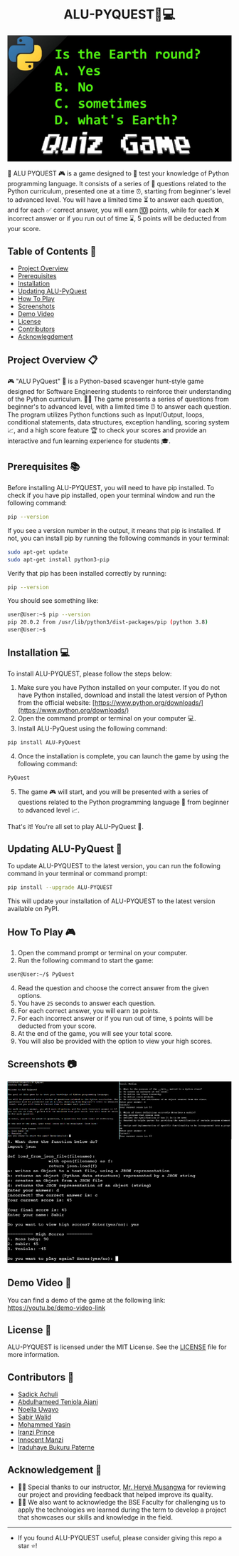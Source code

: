 <h1 align="center">ALU-PYQUEST🐍💻</h1>

<img src="https://github.com/Elhameed/ALU-PYQUEST/blob/main/img/pythonquiz.jpg" />

🐍 ALU PYQUEST 🎮 is a game designed to 🧐 test your knowledge of Python programming language. It consists of a series of 🤔 questions related to the Python curriculum, presented one at a time ⏰, starting from beginner's level to advanced level. You will have a limited time ⏳ to answer each question, and for each ✅ correct answer, you will earn 🔟 points, while for each ❌ incorrect answer or if you run out of time ⌛, 5 points will be deducted from your score.

## Table of Contents 📑
- [Project Overview](#project-overview)
- [Prerequisites](#prerequisites)
- [Installation](#installation)
- [Updating ALU-PyQuest](#updating-alu-pyquest)
- [How To Play](#how-to-play)
- [Screenshots](#screenshots)
- [Demo Video](#demo-video)
- [License](#license)
- [Contributors](#contributors)
- [Acknowlegdement](#acknowledgement)

<h2 id="project-overview">Project Overview 📋</h2>

🎮 "ALU PyQuest" 🐍 is a Python-based scavenger hunt-style game designed for Software Engineering students to reinforce their understanding of the Python curriculum. 🕵️‍♀️ The game presents a series of questions from beginner's to advanced level, with a limited time ⏰ to answer each question. The program utilizes Python functions such as Input/Output, loops, conditional statements, data structures, exception handling, scoring system 📈, and a high score feature 🏆 to check your scores and provide an interactive and fun learning experience for students 🎓.

<h2 id="prerequisites">Prerequisites 📚</h2> 

Before installing ALU-PYQUEST, you will need to have pip installed. To check if you have pip installed, open your terminal window and run the following command:
```sh
pip --version
```

If you see a version number in the output, it means that pip is installed. If not, you can install pip by running the following commands in your terminal:
```sh
sudo apt-get update
sudo apt-get install python3-pip
```

Verify that pip has been installed correctly by running:
```sh
pip --version
```

You should see something like:
```sh
user@User:~$ pip --version
pip 20.0.2 from /usr/lib/python3/dist-packages/pip (python 3.8)
user@User:~$
```

<h2 id="installation">Installation 💻</h2>  

To install ALU-PYQUEST, please follow the steps below:
1. Make sure you have Python installed on your computer. If you do not have Python installed, download and install the latest version of Python from the official website: [https://www.python.org/downloads/](https://www.python.org/downloads/)
2. Open the command prompt or terminal on your computer 💻.
3. Install ALU-PyQuest using the following command:
```sh
pip install ALU-PyQuest
```
4. Once the installation is complete, you can launch the game by using the following command:
```sh
PyQuest
```
5. The game 🎮 will start, and you will be presented with a series of questions related to the Python programming language 🐍 from beginner to advanced level 📈.

That's it! You're all set to play ALU-PyQuest 🎉.

<h2 id="updating-alu-pyquest">Updating ALU-PyQuest 🔄</h2>

To update ALU-PYQUEST to the latest version, you can run the following command in your terminal or command prompt:
```sh
pip install --upgrade ALU-PYQUEST
```
This will update your installation of ALU-PYQUEST to the latest version available on PyPI.

<h2 id="how-to-play">How To Play 🎮</h2> 

1. Open the command prompt or terminal on your computer.
2. Run the following command to start the game:
```sh
user@User:~/$ PyQuest
```
4. Read the question and choose the correct answer from the given options.
5. You have `25` seconds to answer each question.
6. For each correct answer, you will earn `10` points.
7. For each incorrect answer or if you run out of time, `5` points will be deducted from your score.
8. At the end of the game, you will see your total score.
9. You will also be provided with the option to view your high scores.

<h2 id="screenshots">Screenshots 📷</h2> 

<div style="display: flex; flex-wrap: wrap;">
  <img src="https://github.com/Elhameed/ALU-PYQUEST/blob/main/img/screenshot1.PNG" style="display: inline-block; width: 50%;" />
  <img src="https://github.com/Elhameed/ALU-PYQUEST/blob/main/img/screenshot2.PNG" style="display: inline-block; width: 50%;" />
</div>
<img src="https://github.com/Elhameed/ALU-PYQUEST/blob/main/img/screenshot3.PNG" />

<h2 id="demo-video">Demo Video 🎥</h2> 

You can find a demo of the game at the following link: https://youtu.be/demo-video-link

<h2 id="license">License 📄</h2> 

ALU-PYQUEST is licensed under the MIT License. See the [LICENSE](./LICENSE) file for more information.

<h2 id="contributors">Contributors 👥</h2>  

- [Sadick Achuli](https://github.com/Sadickachuli)
- [Abdulhameed Teniola Ajani](https://github.com/Elhameed)
- [Noella Uwayo](https://github.com/n-uwayo)
- [Sabir Walid](https://github.com/SabirWalid)
- [Mohammed Yasin](https://github.com/MohamedAYasin)
- [Iranzi Prince](https://github.com/iranziprince01)
- [Innocent Manzi](https://github.com/innocentmanzi)
- [Iraduhaye Bukuru Paterne](https://github.com/IraduhayeBukuruPaterne1)

<h2 id="acknowledgement">Acknowledgement 🙏</h2> 

- 👏🏼 Special thanks to our instructor, [Mr. Hervé Musangwa](https://www.linkedin.com/in/hervé-musangwa-67478a112/) for reviewing our project and providing feedback that helped improve its quality.
- 👨‍🏫 We also want to acknowledge the BSE Faculty for challenging us to apply the technologies we learned during the term to develop a project that showcases our skills and knowledge in the field.

----------
- If you found ALU-PYQUEST useful, please consider giving this repo a star ⭐️!
